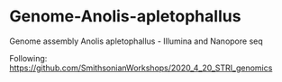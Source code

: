 # Genome-Anolis-apletophallus
Genome assembly Anolis apletophallus - Illumina and Nanopore seq

Following: https://github.com/SmithsonianWorkshops/2020_4_20_STRI_genomics
